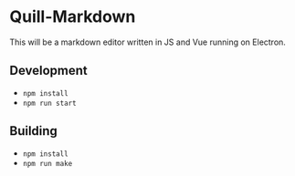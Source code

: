 # Quill-Markdown

This will be a markdown editor written in JS and Vue running on Electron.

## Development
- `npm install`
- `npm run start`

## Building
- `npm install`
- `npm run make`